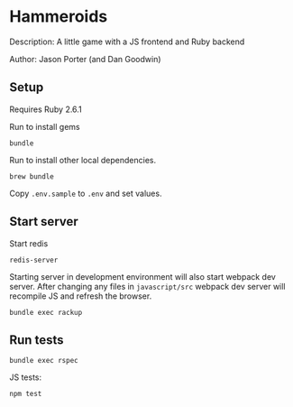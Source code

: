# Hammeroids

Description:
A little game with a JS frontend and Ruby backend

Author: Jason Porter (and Dan Goodwin)


## Setup
Requires Ruby 2.6.1

Run to install gems
```
bundle
```

Run to install other local dependencies.

```
brew bundle
```

Copy `.env.sample` to `.env` and set values.

## Start server
Start redis

```
redis-server
```

Starting server in development environment will also start webpack dev server. After changing any files in `javascript/src` webpack dev server will recompile JS and refresh the browser.

```
bundle exec rackup
```

## Run tests

 ```
 bundle exec rspec
 ```

 JS tests:
 
 ```
 npm test
 ```
